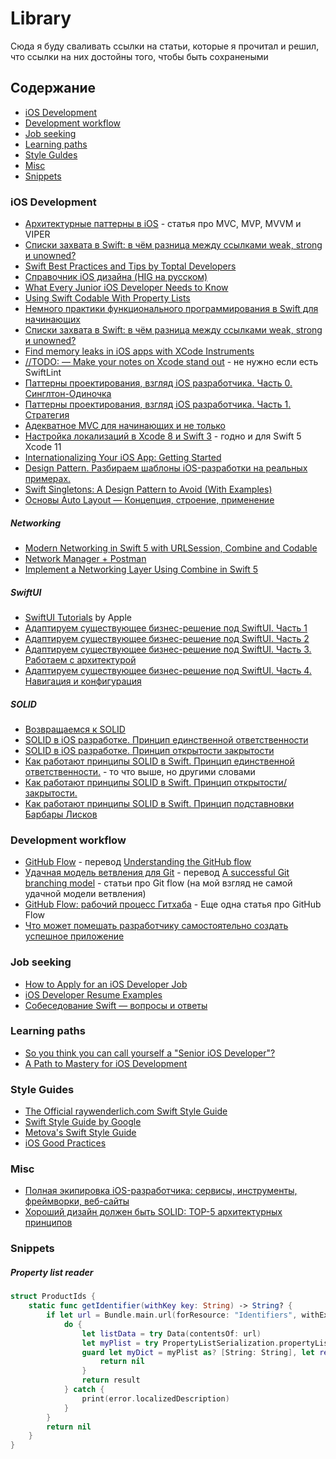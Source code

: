# Library

Сюда я буду сваливать ссылки на статьи, которые я прочитал и решил, что ссылки на них достойны того, чтобы быть сохранеными

## Содержание

- [iOS Development](#ios-development)
- [Development workflow](#development-workflow)
- [Job seeking](#job-seeking)
- [Learning paths](#learning-paths)
- [Style Guldes](#style-guides)
- [Misc](#misc)
- [Snippets](#snippets)


### iOS Development

- [Архитектурные паттерны в iOS](https://habr.com/en/company/badoo/blog/281162/) - статья про MVC, MVP, MVVM и VIPER
- [Списки захвата в Swift: в чём разница между ссылками weak, strong и unowned?](https://habr.com/ru/post/444336/)
- [Swift Best Practices and Tips by Toptal Developers](https://www.toptal.com/swift/tips-and-practices)
- [Справочник iOS дизайна (HIG на русском)](http://miloskiy.com/ios-design-guide-hig-na-russkom/)
- [What Every Junior iOS Developer Needs to Know](https://blog.teamtreehouse.com/every-junior-ios-developer-needs-know)
- [Using Swift Codable With Property Lists](https://useyourloaf.com/blog/using-swift-codable-with-property-lists/)
- [Немного практики функционального программирования в Swift для начинающих](https://habr.com/ru/post/440722/)
- [Списки захвата в Swift: в чём разница между ссылками weak, strong и unowned?](https://habr.com/ru/post/444336/)
- [Find memory leaks in iOS apps with XCode Instruments](https://www.surekhatech.com/blog/find-memory-leaks-in-ios-apps-with-xcode-instruments)
- [//TODO: — Make your notes on Xcode stand out](https://medium.com/@cboynton/todo-make-your-notes-on-xcode-stand-out-5f5124ec064c) - не нужно если есть SwiftLint
- [Паттерны проектирования, взгляд iOS разработчика. Часть 0. Синглтон-Одиночка](https://habr.com/ru/post/320728/)
- [Паттерны проектирования, взгляд iOS разработчика. Часть 1. Стратегия](https://habr.com/ru/post/321182/)
- [Адекватное MVC для начинающих и не только](https://habr.com/ru/post/500870/)
- [Настройка локализаций в Xcode 8 и Swift 3](https://tproger.ru/articles/localizations-in-swift/) - годно и для Swift 5 Xcode 11
- [Internationalizing Your iOS App: Getting Started](https://www.raywenderlich.com/250-internationalizing-your-ios-app-getting-started)
- [Design Pattern. Разбираем шаблоны iOS-разработки на реальных примерах.](https://swiftlab.ru/2019/01/12/design-pattern/)
- [Swift Singletons: A Design Pattern to Avoid (With Examples)](https://matteomanferdini.com/swift-singleton/)
- [Основы Auto Layout — Концепция, строение, применение](https://habr.com/ru/post/312782/)

##### Networking

- [Modern Networking in Swift 5 with URLSession, Combine and Codable](https://www.vadimbulavin.com/modern-networking-in-swift-5-with-urlsession-combine-framework-and-codable/)
- [Network Manager + Postman](https://swiftbook.ru/post/tutorials/network-manager-postman/)
- [Implement a Networking Layer Using Combine in Swift 5](https://medium.com/better-programming/implement-a-networking-layer-using-combine-in-swift-5-8a83e3ac9bae)

##### SwiftUI

- [SwiftUI Tutorials](https://developer.apple.com/tutorials/swiftui/) by Apple
- [Адаптируем существующее бизнес-решение под SwiftUI. Часть 1](https://habr.com/ru/post/500194/)
- [Адаптируем существующее бизнес-решение под SwiftUI. Часть 2](https://habr.com/ru/post/500386/)
- [Адаптируем существующее бизнес-решение под SwiftUI. Часть 3. Работаем с архитектурой](https://habr.com/ru/post/500470/)
- [Адаптируем существующее бизнес-решение под SwiftUI. Часть 4. Навигация и конфигурация](https://habr.com/ru/post/500492/)

##### SOLID

- [Возвращаемся к SOLID](https://medium.com/nuances-of-programming/%D0%B2%D0%BE%D0%B7%D0%B2%D1%80%D0%B0%D1%89%D0%B0%D0%B5%D0%BC%D1%81%D1%8F-%D0%BA-solid-1c258669af21)
- [SOLID в iOS разработке. Принцип единственной ответственности](https://medium.com/@zhukovios/solid-in-ios-srp-1f4d63641f10)
- [SOLID в iOS разработке. Принцип открытости закрытости](https://medium.com/@zhukovios/solid-in-ios-ocp-890a5aedf2e5)
- [Как работают принципы SOLID в Swift. Принцип единственной ответственности.](https://medium.com/@vladislav.mityuklyaev/%D0%BA%D0%B0%D0%BA-%D1%80%D0%B0%D0%B1%D0%BE%D1%82%D0%B0%D1%8E%D1%82-%D0%BF%D1%80%D0%B8%D0%BD%D1%86%D0%B8%D0%BF%D1%8B-solid-%D0%B2-swift-%D0%BF%D1%80%D0%B8%D0%BD%D1%86%D0%B8%D0%BF-%D0%B5%D0%B4%D0%B8%D0%BD%D1%81%D1%82%D0%B2%D0%B5%D0%BD%D0%BD%D0%BE%D0%B9-%D0%BE%D1%82%D0%B2%D0%B5%D1%82%D1%81%D1%82%D0%B2%D0%B5%D0%BD%D0%BD%D0%BE%D1%81%D1%82%D0%B8-f019d6daab2d) - то что выше, но другими словами
- [Как работают принципы SOLID в Swift. Принцип открытости/закрытости.](https://medium.com/@vladislav.mityuklyaev/solid-%D0%BF%D1%80%D0%B8%D0%BD%D1%86%D0%B8%D0%BF-%D0%BE%D1%82%D0%BA%D1%80%D1%8B%D1%82%D0%BE%D1%81%D1%82%D0%B8-%D0%B7%D0%B0%D0%BA%D1%80%D1%8B%D1%82%D0%BE%D1%81%D1%82%D0%B8-%D0%B2-swift-open-closed-principle-in-swift-fd7290fe7456)
- [Как работают принципы SOLID в Swift. Принцип подставновки Барбары Лисков](https://medium.com/@vladislav.mityuklyaev/%D0%BA%D0%B0%D0%BA-%D1%80%D0%B0%D0%B1%D0%BE%D1%82%D0%B0%D1%8E%D1%82-%D0%BF%D1%80%D0%B8%D0%BD%D1%86%D0%B8%D0%BF%D1%8B-solid-%D0%B2-swift-%D0%BF%D1%80%D0%B8%D0%BD%D1%86%D0%B8%D0%BF-%D0%BF%D0%BE%D0%B4%D1%81%D1%82%D0%B0%D0%B2%D0%BD%D0%BE%D0%B2%D0%BA%D0%B8-%D0%B1%D0%B0%D1%80%D0%B1%D0%B0%D1%80%D1%8B-%D0%BB%D0%B8%D1%81%D0%BA%D0%BE%D0%B2-a6284b529456)



### Development workflow

- [GitHub Flow](https://habr.com/ru/post/346066/) - перевод [Understanding the GitHub flow](https://guides.github.com/introduction/flow/)
- [Удачная модель ветвления для Git](https://habr.com/ru/post/106912/) - перевод [A successful Git branching model](https://nvie.com/posts/a-successful-git-branching-model/) - статьи про Git flow (на мой взгляд не самой удачной модели ветвления)
- [GitHub Flow: рабочий процесс Гитхаба](https://habr.com/ru/post/189046/) - Еще одна статья про GitHub Flow
- [Что может помешать разработчику самостоятельно создать успешное приложение](https://medium.com/nuances-of-programming/%D1%87%D1%82%D0%BE-%D0%BC%D0%BE%D0%B6%D0%B5%D1%82-%D0%BF%D0%BE%D0%BC%D0%B5%D1%88%D0%B0%D1%82%D1%8C-%D1%80%D0%B0%D0%B7%D1%80%D0%B0%D0%B1%D0%BE%D1%82%D1%87%D0%B8%D0%BA%D1%83-%D1%81%D0%B0%D0%BC%D0%BE%D1%81%D1%82%D0%BE%D1%8F%D1%82%D0%B5%D0%BB%D1%8C%D0%BD%D0%BE-%D1%81%D0%BE%D0%B7%D0%B4%D0%B0%D1%82%D1%8C-%D1%83%D1%81%D0%BF%D0%B5%D1%88%D0%BD%D0%BE%D0%B5-%D0%BF%D1%80%D0%B8%D0%BB%D0%BE%D0%B6%D0%B5%D0%BD%D0%B8%D0%B5-1330333c9da2)

### Job seeking

- [How to Apply for an iOS Developer Job](https://www.raywenderlich.com/2618-how-to-apply-for-an-ios-developer-job)
- [iOS Developer Resume Examples](https://www.raywenderlich.com/2617-ios-developer-resume-examples)
- [Собеседование Swift — вопросы и ответы](https://swiftlab.ru/2019/05/07/sobesedovanie-swift/)

### Learning paths

- [So you think you can call yourself a "Senior iOS Developer"?](https://blog.undabot.com/so-you-think-you-can-call-yourself-a-senior-ios-developer-767fb9d6e423)
- [A Path to Mastery for iOS Development](https://trello.com/b/dOV9dvBu/a-path-to-mastery-for-ios-development)

### Style Guides

- [The Official raywenderlich.com Swift Style Guide](https://github.com/raywenderlich/swift-style-guide)
- [Swift Style Guide by Google](https://google.github.io/swift/)
- [Metova's Swift Style Guide](https://github.com/metova/swift-style-guide)
- [iOS Good Practices](https://github.com/futurice/ios-good-practices)

### Misc

- [Полная экипировка iOS-разработчика: сервисы, инструменты, фреймворки, веб-сайты](https://tproger.ru/digest/ios-development-kit/)
- [Хороший дизайн должен быть SOLID: TOP-5 архитектурных принципов](http://igor.quatrocode.com/2008/09/solid-top-5.html)

### Snippets

##### Property list reader
```swift
struct ProductIds {
    static func getIdentifier(withKey key: String) -> String? {
        if let url = Bundle.main.url(forResource: "Identifiers", withExtension: "plist") {
            do {
                let listData = try Data(contentsOf: url)
                let myPlist = try PropertyListSerialization.propertyList(from: listData, options: [], format: nil)
                guard let myDict = myPlist as? [String: String], let result = myDict[key]  else {
                    return nil
                }
                return result
            } catch {
                print(error.localizedDescription)
            }
        }
        return nil
    }
}
```